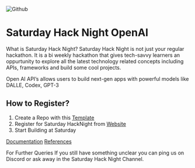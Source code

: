 ![Github](https://user-images.githubusercontent.com/64391274/211218215-2e28140d-002f-4fe0-a030-a8b4bf7e3708.png)

# Saturday Hack Night OpenAI

What is Saturday Hack Night?
Saturday Hack Night is not just your regular hackathon. It is a bi weekly hackathon that gives tech-savvy learners an oppurtunity to explore all the latest technology related concepts including APIs, frameworks and build some cool projects.

Open AI API’s allows users to build next-gen apps with powerful models like DALLE, Codex, GPT-3

## How to Register?
1. Create a Repo with this [Template](https://github.com/TH-Activities/saturday-hack-night-template)
2. Register for Saturday HackNight from [Website](https://hacknight.tinkerhub.org)
3. Start Building at Saturday


[Documentation](https://beta.openai.com/docs/introduction)
[References](https://beta.openai.com/docs/api-reference/introduction)

For Further Queries
If you still have something unclear you can ping us on Discord or ask away in the Saturday Hack Night Channel.
